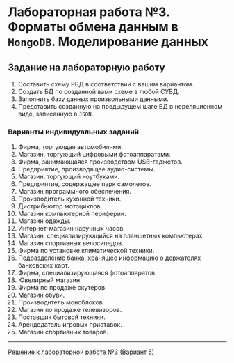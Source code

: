 # Лабораторная работа  №3. Форматы обмена данным в `MongoDB`. Моделирование данных

## Задание на лабораторную работу

1. Составить схему РБД в соответствии с вашим вариантом.
2. Создать БД по созданной вами схеме в любой СУБД.
3. Заполнить базу данных произвольными данными.
4. Представить созданную на предыдущем шаге БД в нереляционном
виде, записанную в `JSON`.

### Варианты индивидуальных заданий

1. Фирма, торгующая автомобилями.
2. Магазин, торгующий цифровыми фотоаппаратами.
3. Фирма, занимающаяся производством USB-гаджетов.
4. Предприятие, производящее аудио-системы.
5. Магазин, торгующий ноутбуками.
6. Предприятие, содержащее парк самолетов.
7. Магазин программного обеспечения.
8. Производитель кухонной техники.
9. Дистрибьютор мотоциклов.
10. Магазин компьютерной периферии.
11. Магазин одежды.
12. Интернет-магазин наручных часов.
13. Магазин, специализирующийся на планшетных компьютерах.
14. Магазин спортивных велосипедов.
15. Фирма по установке климатической техники.
16. Подразделение банка, хранящее информацию о держателях банковских карт.
17. Фирма, специализирующаяся фотоаппаратов.
18. Ювелирный магазин.
19. Фирма по продаже скутеров.
20. Магазин обуви.
21. Производитель моноблоков.
22. Магазин по продаже телевизоров.
23. Поставщик бытовой техники.
24. Арендодатель игровых приставок.
25. Магазин спортивных товаров.

---

[Решение к лабораторной работе №3 (Вариант 5)](../solutions/lab_3/lab_3_solution.md)
